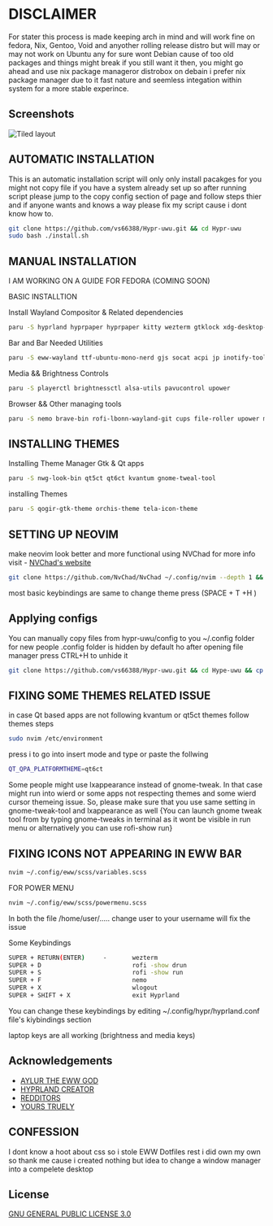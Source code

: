 
# DISCLAIMER

For stater this process is made keeping arch in mind and will work fine on fedora, Nix, Gentoo, Void and anyother rolling release distro but will may or may not work on Ubuntu any for sure wont Debian cause of too old packages and things might break if you still want it then, you might go ahead and use nix package manageror distrobox  on debain i prefer nix package manager due to it fast nature and seemless integation within system for a more stable experince.


    
## Screenshots

![Tiled layout](https://github.com/vs66388/Hypr-uwu/blob/main/Screenshots/Tiled%20Layout.png)
## AUTOMATIC INSTALLATION
This is an automatic installation script will only only install pacakges for you might not copy file if you have a system already set up so after running script please jump to the copy config section of page and follow steps thier and if anyone wants and knows a way please fix my script cause i dont know how to.
```bash
git clone https://github.com/vs66388/Hypr-uwu.git && cd Hypr-uwu
sudo bash ./install.sh
```

## MANUAL INSTALLATION

I AM WORKING ON A GUIDE FOR FEDORA (COMING SOON)

BASIC INSTALLTION

Install Wayland Compositor & Related dependencies

```bash
paru -S hyprland hyprpaper hyprpaper kitty wezterm gtklock xdg-desktop-portal-hyprland qt5-wayland qt6-wayland wayland   
  ```

Bar and Bar Needed Utilities

```bash
paru -S eww-wayland ttf-ubuntu-mono-nerd gjs socat acpi jp inotify-tools bluez gnome-bluetooth-3.0 gtk3 wl-clipboard blueberry polkit-kde-agent
```
Media && Brightness Controls

```bash
paru -S playerctl brightnessctl alsa-utils pavucontrol upower
```

Browser && Other managing tools
```bash
paru -S nemo brave-bin rofi-lbonn-wayland-git cups file-roller upower mpv imv neovim gedit gotop-bin htop neofetch flatpak stacer
```


## INSTALLING THEMES 

Installing Theme Manager Gtk & Qt apps

```bash
paru -S nwg-look-bin qt5ct qt6ct kvantum gnome-tweal-tool
```

installing Themes
```bash
paru -S qogir-gtk-theme orchis-theme tela-icon-theme 
```

## SETTING UP NEOVIM
make neovim look better and more functional using NVChad for more info visit  - [NVChad's website](https://nvchad.com/)

```bash
git clone https://github.com/NvChad/NvChad ~/.config/nvim --depth 1 && nvim
```

most basic keybindings are same 
to change theme press (SPACE + T +H )

## Applying configs
You can manually copy files from hypr-uwu/config to you ~/.config folder for new people .config folder is hidden by default ho after opening file manager press CTRL+H to unhide it
```bash
git clone https://github.com/vs66388/Hypr-uwu.git && cd Hype-uwu && cp -R config/* ~/.config/
```
## FIXING SOME THEMES RELATED ISSUE

in  case Qt based apps  are not following kvantum or qt5ct themes follow themes steps

```bash
sudo nvim /etc/environment
```

press i to go into insert mode and type or paste the follwing 

```bash
QT_QPA_PLATFORMTHEME=qt6ct
```

Some people might use lxappearance instead of gnome-tweak. In that case might run into wierd or some apps not respecting themes and some wierd cursor themeing issue. So, please make sure that you use same setting in gnome-tweak-tool and lxappearance as well {You can launch gnome tweak tool from by typing gnome-tweaks in terminal as it wont be visible in run menu or alternatively you can use rofi-show run}

## FIXING ICONS NOT APPEARING IN EWW BAR 

```bash
nvim ~/.config/eww/scss/variables.scss 
```
FOR POWER MENU

```bash
nvim ~/.config/eww/scss/powermenu.scss
```

In both the file /home/user/..... change user to your username will fix the
issue  

Some Keybindings


```bash
SUPER + RETURN(ENTER)     -       wezterm
SUPER + D                         rofi -show drun
SUPER + S                         rofi -show run
SUPER + F                         nemo
SUPER + X                         wlogout
SUPER + SHIFT + X                 exit Hyprland
```
You can change these keybindings by editing ~/.config/hypr/hyprland.conf  file's kiybindings section 

laptop keys are all working (brightness and media keys)


## Acknowledgements

 - [AYLUR THE EWW GOD](https://github.com/Aylur)
 - [HYPRLAND CREATOR](https://github.com/vaxerski)
 - [REDDITORS](www.reddit.com/r/unixporn)
 - [YOURS TRUELY](https://github.com/vs66388)



##  CONFESSION

I dont know a hoot about css so i stole EWW Dotfiles rest i did own my own so thank me cause i created nothing but idea to change a window manager into a compelete desktop 


## License

[GNU GENERAL PUBLIC LICENSE 3.0](https://en.wikipedia.org/wiki/GNU_General_Public_License)


